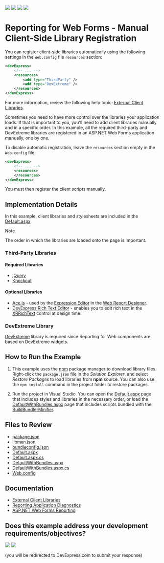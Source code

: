 <!-- default badges list -->
![](https://img.shields.io/endpoint?url=https://codecentral.devexpress.com/api/v1/VersionRange/340665015/24.1.3%2B)
[![](https://img.shields.io/badge/Open_in_DevExpress_Support_Center-FF7200?style=flat-square&logo=DevExpress&logoColor=white)](https://supportcenter.devexpress.com/ticket/details/T977012)
[![](https://img.shields.io/badge/📖_How_to_use_DevExpress_Examples-e9f6fc?style=flat-square)](https://docs.devexpress.com/GeneralInformation/403183)
[![](https://img.shields.io/badge/💬_Leave_Feedback-feecdd?style=flat-square)](#does-this-example-address-your-development-requirementsobjectives)
<!-- default badges end -->
# Reporting for Web Forms - Manual Client-Side Library Registration

You can register client-side libraries automatically using the following settings in the `Web.config` file `resources` section:

```xml
<devExpress>
    <!-- ... -->
    <resources>
        <add type="ThirdParty" />
        <add type="DevExtreme" />
    </resources>
</devExpress>
```
For more information, review the following help topic: [External Client Libraries](https://docs.devexpress.com/AspNet/17153/common-concepts/webconfig-modifications/webconfig-options/external-client-libraries).

Sometimes you need to have more control over the libraries your application loads. If that is important to you, you'll need to add client libraries manually and in a specific order.
In this example, all the required third-party and DevExtreme libraries are registered in an ASP.NET Web Forms application manually, one by one. 

To disable automatic registration, leave the `resources` section empty in the `Web.config` file:

```xml
<devExpress>
    <!-- ... -->
    <resources>
    </resources>
</devExpress>
```
You must then register the client scripts manually.

## Implementation Details

In this example, client libraries and stylesheets are included in the [Default.aspx](./CS/T115434/Default.aspx). 

> [!NOTE]
> The order in which the libraries are loaded onto the page is important. 

### Third-Party Libraries

#### Required Libraries
- [jQuery](http://jquery.com/)
- [Knockout](https://knockoutjs.com/)

#### Optional Libraries

- [Ace.js](http://ace.c9.io/) - used by the [Expression Editor](https://devexpress.github.io/dotnet-eud/reporting-for-web/articles/report-designer/report-designer-tools/expression-editor.html) in the [Web Report Designer]().
- [DevExpress Rich Text Editor](https://www.npmjs.com/package/devexpress-richedit) - enables you to edit rich text in the [XRRichText](https://docs.devexpress.com/XtraReports/DevExpress.XtraReports.UI.XRRichText) control at design time.


### DevExtreme Library

[DevExtreme](https://www.npmjs.com/package/devextreme/) library is required since Reporting for Web components are based on DevExtreme widgets.

## How to Run the Example

1. This example uses the [npm](https://www.npmjs.com/) package manager to download library files. Right-click the `package.json` file in the *Solution Explorer*, and select *Restore Packages* to load libraries from **npm** source. You can also use the `npm install` command in the project folder to restore packages.

2. Run the project in Visual Studio. You can open the [Default.aspx](http://localhost:23542/Default.aspx) page that includes styles and libraries in the necessary order, or load the [DefaultWithBundles.aspx](http://localhost:23542/DefaultWithBundles.aspx) page that includes scripts bundled with the [BuildBundlerMinifier](https://www.nuget.org/packages/BuildBundlerMinifier). 

## Files to Review

* [package.json](./CS/T115434/package.json)
* [libman.json](./CS/T115434/libman.json)
* [bundleconfig.json](./CS/T115434/bundleconfig.json)
* [Default.aspx](./CS/T115434/Default.aspx)
* [Default.aspx.cs](./CS/T115434/Default.aspx.cs)
* [DefaultWithBundles.aspx](./CS/T115434/DefaultWithBundles.aspx)
* [DefaultWithBundles.aspx.cs](./CS/T115434/DefaultWithBundles.aspx.cs)
* [Web.config](./CS/T115434/Web.config)


## Documentation

- [External Client Libraries](https://docs.devexpress.com/AspNet/17153/common-concepts/webconfig-modifications/webconfig-options/external-client-libraries)
- [Reporting Application Diagnostics](https://docs.devexpress.com/XtraReports/401687/web-reporting/troubleshooting/application-diagnostics)
- [ASP.NET Web Forms Reporting](https://docs.devexpress.com/XtraReports/400245/web-reporting/asp-net-webforms-reporting)

<!-- feedback -->
## Does this example address your development requirements/objectives?

[<img src="https://www.devexpress.com/support/examples/i/yes-button.svg"/>](https://www.devexpress.com/support/examples/survey.xml?utm_source=github&utm_campaign=reporting-web-forms-register-client-side-libraries-manually&~~~was_helpful=yes) [<img src="https://www.devexpress.com/support/examples/i/no-button.svg"/>](https://www.devexpress.com/support/examples/survey.xml?utm_source=github&utm_campaign=reporting-web-forms-register-client-side-libraries-manually&~~~was_helpful=no)

(you will be redirected to DevExpress.com to submit your response)
<!-- feedback end -->

